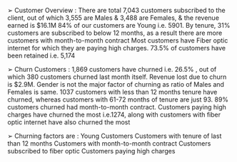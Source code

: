 ➢ Customer Overview :
There are total 7,043 customers subscribed to the client, out of which 3,555 are Males & 3,488 are Females, & the revenue earned is $16.1M
84% of our customers are Young i.e. 5901.
By tenure, 31% customers are subscribed to below 12 months, as a result there are more customers with month-to-month contract
Most customers have Fiber optic internet for which they are paying high charges.
73.5% of customers have been retained i.e. 5,174

➢ Churn Customers :
1,869 customers have churned i.e. 26.5% , out of which 380 customers churned last month itself.
Revenue lost due to churn is $2.9M.
Gender is not the major factor of churning as ratio of Males and Females is same.
1037 customers with less than 12 months tenure have churned, whereas customers with 61-72 months of tenure are just 93.
89% customers churned had month-to-month contract.
Customers paying high charges have churned the most i.e.1274, along with customers with fiber optic internet have also churned the most

➢ Churning factors are :
Young Customers
Customers with tenure of last than 12 months
Customers with month-to-month contract
Customers subscribed to fiber optic
Customers paying high charges
